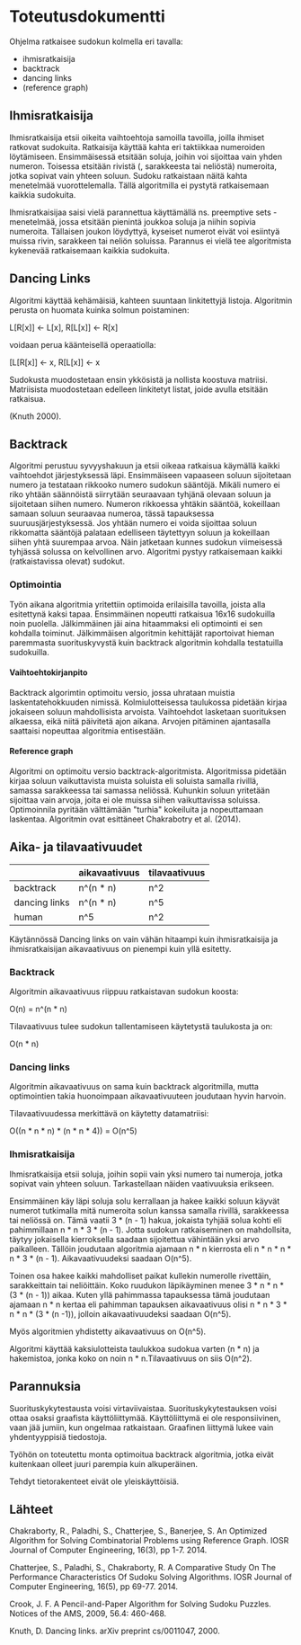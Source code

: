 # Toteutusdokumentti

Ohjelma ratkaisee sudokun kolmella eri tavalla:
* ihmisratkaisija
* backtrack
* dancing links
* (reference graph)

## Ihmisratkaisija

Ihmisratkaisija etsii oikeita vaihtoehtoja samoilla tavoilla, joilla ihmiset ratkovat sudokuita. Ratkaisija käyttää kahta eri taktiikkaa numeroiden löytämiseen. Ensimmäisessä etsitään soluja, joihin voi sijoittaa vain yhden numeron. Toisessa etsitään rivistä (, sarakkeesta tai neliöstä) numeroita, jotka sopivat vain yhteen soluun. Sudoku ratkaistaan näitä kahta menetelmää vuorottelemalla. Tällä algoritmilla ei pystytä ratkaisemaan kaikkia sudokuita.

Ihmisratkaisijaa saisi vielä parannettua käyttämällä ns. preemptive sets -menetelmää, jossa etsitään pienintä joukkoa soluja ja niihin sopivia numeroita. Tällaisen joukon löydyttyä, kyseiset numerot eivät voi esiintyä muissa rivin, sarakkeen tai neliön soluissa. Parannus ei vielä tee algoritmista kykenevää ratkaisemaan kaikkia sudokuita.

## Dancing Links

Algoritmi käyttää kehämäisiä, kahteen suuntaan linkitettyjä listoja. Algoritmin perusta on huomata kuinka solmun poistaminen:

L[R[x]] <- L[x], 	R[L[x]] <- R[x]

voidaan perua käänteisellä operaatiolla:

[L[R[x]] <- x, 		R[L[x]] <- x

Sudokusta muodostetaan ensin ykkösistä ja nollista koostuva matriisi. Matriisista muodostetaan edelleen linkitetyt listat, joide avulla etsitään ratkaisua.

(Knuth 2000).

## Backtrack

Algoritmi perustuu syvyyshakuun ja etsii oikeaa ratkaisua käymällä kaikki vaihtoehdot järjestyksessä läpi. Ensimmäiseen vapaaseen soluun sijoitetaan numero ja testataan rikkooko numero sudokun sääntöjä. Mikäli numero ei riko yhtään säännöistä siirrytään seuraavaan tyhjänä olevaan soluun ja sijoitetaan siihen numero. Numeron rikkoessa yhtäkin sääntöä, kokeillaan samaan soluun seuraavaa numeroa, tässä tapauksessa suuruusjärjestyksessä. Jos yhtään numero ei voida sijoittaa soluun rikkomatta sääntöjä palataan edelliseen täytettyyn soluun ja kokeillaan siihen yhtä suurempaa arvoa. Näin jatketaan kunnes sudokun viimeisessä tyhjässä solussa on kelvollinen arvo. Algoritmi pystyy ratkaisemaan kaikki (ratkaistavissa olevat) sudokut.

### Optimointia

Työn aikana algoritmia yritettiin optimoida erilaisilla tavoilla, joista alla esitettynä kaksi tapaa. Ensimmäinen nopeutti ratkaisua 16x16 sudokuilla noin puolella. Jälkimmäinen jäi aina hitaammaksi eli optimointi ei sen kohdalla toiminut. Jälkimmäisen algoritmin kehittäjät raportoivat hieman paremmasta suorituskyvystä kuin backtrack algoritmin kohdalla testatuilla sudokuilla.

#### Vaihtoehtokirjanpito

Backtrack algorimtin optimoitu versio, jossa uhrataan muistia laskentatehokkuuden nimissä. Kolmiulotteisessa taulukossa pidetään kirjaa jokaiseen soluun mahdollisista arvoista. Vaihtoehdot lasketaan suorituksen alkaessa, eikä niitä päivitetä ajon aikana. Arvojen pitäminen ajantasalla saattaisi nopeuttaa algoritmia entisestään.

#### Reference graph

Algoritmi on optimoitu versio backtrack-algoritmista. Algoritmissa pidetään kirjaa soluun vaikuttavista muista soluista eli soluista samalla rivillä, samassa sarakkeessa tai samassa neliössä. Kuhunkin soluun yritetään sijoittaa vain arvoja, joita ei ole muissa siihen vaikuttavissa soluissa. Optimoinnila pyritään välttämään "turhia" kokeiluita ja nopeuttamaan laskentaa. Algoritmin ovat esittäneet Chakrabotry et al. (2014).

## Aika- ja tilavaativuudet

|               | aikavaativuus  | tilavaativuus |
| ------------- | -------------- | ------------- |
| backtrack     | n^(n * n)      | n^2           |
| dancing links | n^(n * n)      | n^5           |
| human         | n^5            | n^2           |

Käytännössä Dancing links on vain vähän hitaampi kuin ihmisratkaisija ja ihmisratkaisijan aikavaativuus on pienempi kuin yllä esitetty.

### Backtrack

Algoritmin aikavaativuus riippuu ratkaistavan sudokun koosta:

O(n) = n^(n * n)

Tilavaativuus tulee sudokun tallentamiseen käytetystä taulukosta ja on:

O(n * n)

### Dancing links

Algoritmin aikavaativuus on sama kuin backtrack algoritmilla, mutta optimointien takia huonoimpaan aikavaativuuteen joudutaan hyvin harvoin.

Tilavaativuudessa merkittävä on käytetty datamatriisi: 

O((n * n * n) * (n * n * 4)) = O(n^5)

### Ihmisratkaisija

Ihmisratkaisija etsii soluja, joihin sopii vain yksi numero tai numeroja, jotka sopivat vain yhteen soluun. Tarkastellaan näiden vaativuuksia erikseen.

Ensimmäinen käy läpi soluja solu kerrallaan ja hakee kaikki soluun käyvät numerot tutkimalla mitä numeroita solun kanssa samalla rivillä, sarakkeessa tai neliössä on. Tämä vaatii 3 * (n - 1) hakua, jokaista tyhjää solua kohti eli pahimmillaan n * n * 3 * (n - 1). Jotta sudokun ratkaiseminen on mahdollsita, täytyy jokaisella kierroksella saadaan sijoitettua vähintään yksi arvo paikalleen. Tällöin joudutaan algoritmia ajamaan n * n kierrosta eli n * n * n * n * 3 * (n - 1). Aikavaativuudeksi saadaan O(n^5).

Toinen osa hakee kaikki mahdolliset paikat kullekin numerolle rivettäin, sarakkeittain tai neliöittäin. Koko ruudukon läpikäyminen menee 3 * n * n * (3 * (n - 1)) aikaa. Kuten yllä pahimmassa tapauksessa tämä joudutaan ajamaan n * n kertaa eli pahimman tapauksen aikavaativuus olisi n * n * 3 * n * n * (3 * (n -1)), jolloin aikavaativuudeksi saadaan O(n^5).

Myös algoritmien yhdistetty aikavaativuus on O(n^5).

Algoritmi käyttää kaksiulotteista taulukkoa sudokua varten (n * n) ja hakemistoa, jonka koko on noin n * n.Tilavaativuus on siis O(n^2).

## Parannuksia

Suorituskykytestausta voisi virtaviivaistaa. Suorituskykytestauksen voisi ottaa osaksi graafista käyttöliittymää. Käyttöliittymä ei ole responsiivinen, vaan jää jumiin, kun ongelmaa ratkaistaan. Graafinen liittymä lukee vain yhdentyyppisiä tiedostoja.

Työhön on toteutettu monta optimoitua backtrack algoritmia, jotka eivät kuitenkaan olleet juuri parempia kuin alkuperäinen.

Tehdyt tietorakenteet eivät ole yleiskäyttöisiä.

## Lähteet

Chakraborty, R.,  Paladhi, S., Chatterjee, S., Banerjee, S. An Optimized Algorithm for Solving Combinatorial Problems using Reference Graph. IOSR Journal of Computer Engineering, 16(3), pp 1-7. 2014.

Chatterjee, S., Paladhi, S., Chakraborty, R. A Comparative Study On The Performance Characteristics Of Sudoku Solving Algorithms. IOSR Journal of Computer Engineering, 16(5), pp 69-77. 2014.

Crook, J. F. A Pencil-and-Paper Algorithm for Solving Sudoku Puzzles. Notices of the AMS, 2009, 56.4: 460-468. 

Knuth, D. Dancing links. arXiv preprint cs/0011047, 2000.